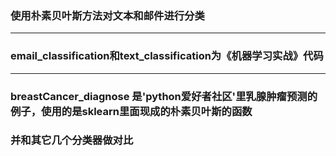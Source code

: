 ### 使用朴素贝叶斯方法对文本和邮件进行分类
---
### email_classification和text_classification为《机器学习实战》代码
---
### breastCancer_diagnose 是'python爱好者社区'里乳腺肿瘤预测的例子，使用的是sklearn里面现成的朴素贝叶斯的函数
### 并和其它几个分类器做对比

